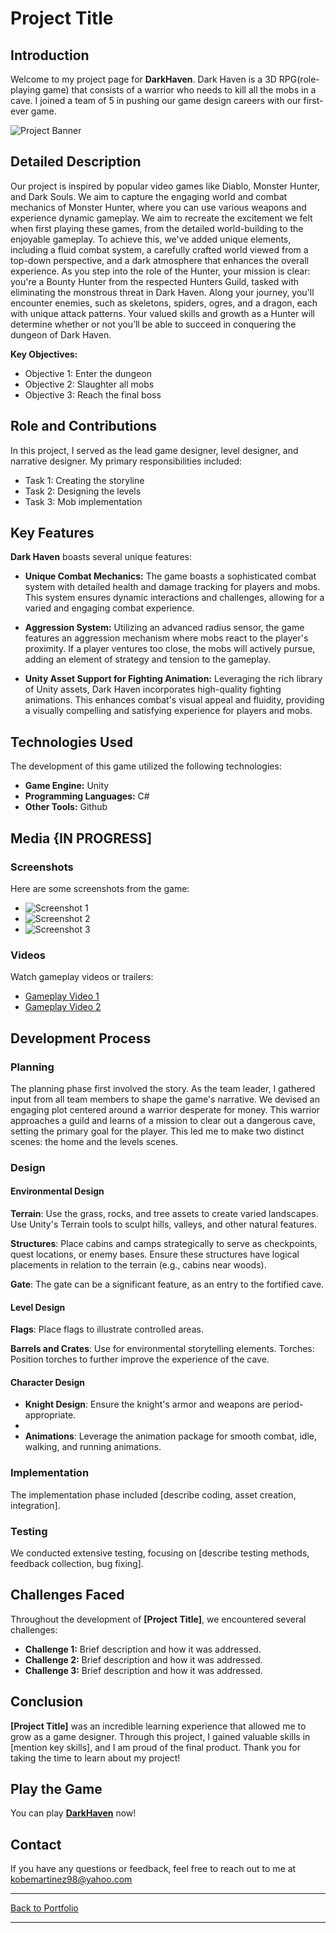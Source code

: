 # Project Title

## Introduction
Welcome to my project page for **DarkHaven**. Dark Haven is a 3D RPG(role-playing game) that consists of a warrior who needs to kill all the mobs in a cave. I joined a team of 5 in pushing our game design careers with our first-ever game. 


![Project Banner](link-to-project-banner-image.jpg)

## Detailed Description
Our project is inspired by popular video games like Diablo, Monster Hunter, and Dark Souls. We aim to capture the engaging world and combat mechanics of Monster Hunter, where you can use various weapons and experience dynamic gameplay. We aim to recreate the excitement we felt when first playing these games, from the detailed world-building to the enjoyable gameplay. To achieve this, we've added unique elements, including a fluid combat system, a carefully crafted world viewed from a top-down perspective, and a dark atmosphere that enhances the overall experience.
As you step into the role of the Hunter, your mission is clear: you're a Bounty Hunter from the respected Hunters Guild, tasked with eliminating the monstrous threat in Dark Haven. Along your journey, you'll encounter enemies, such as skeletons, spiders, ogres, and a dragon, each with unique attack patterns. Your valued skills and growth as a Hunter will determine whether or not you’ll be able to succeed in conquering the dungeon of Dark Haven. 

**Key Objectives:**
- Objective 1: Enter the dungeon 
- Objective 2: Slaughter all mobs 
- Objective 3: Reach the final boss 

## Role and Contributions
In this project, I served as the lead game designer, level designer, and narrative designer. My primary responsibilities included:
- Task 1: Creating the storyline 
- Task 2: Designing the levels 
- Task 3: Mob implementation 

## Key Features
**Dark Haven** boasts several unique features:
- **Unique Combat Mechanics:** The game boasts a sophisticated combat system with detailed health and damage tracking for players and mobs. This system ensures dynamic interactions and challenges, allowing for a varied and engaging combat experience.

- **Aggression System:** Utilizing an advanced radius sensor, the game features an aggression mechanism where mobs react to the player's proximity. If a player ventures too close, the mobs will actively pursue, adding an element of strategy and tension to the gameplay.
   
- **Unity Asset Support for Fighting Animation:** Leveraging the rich library of Unity assets, Dark Haven incorporates high-quality fighting animations. This enhances combat's visual appeal and fluidity, providing a visually compelling and satisfying experience for players and mobs.

## Technologies Used
The development of this game utilized the following technologies:
- **Game Engine:** Unity 
- **Programming Languages:** C#
- **Other Tools:** Github 

## Media {IN PROGRESS]
### Screenshots
Here are some screenshots from the game:

- ![Screenshot 1](link-to-screenshot1.jpg)
- ![Screenshot 2](link-to-screenshot2.jpg)
- ![Screenshot 3](link-to-screenshot3.jpg)

### Videos
Watch gameplay videos or trailers:

- [Gameplay Video 1](link-to-video1)
- [Gameplay Video 2](link-to-video2)

## Development Process
### Planning
The planning phase first involved the story. As the team leader, I gathered input from all team members to shape the game's narrative. We devised an engaging plot centered around a warrior desperate for money. This warrior approaches a guild and learns of a mission to clear out a dangerous cave, setting the primary goal for the player. This led me to make two distinct scenes: the home and the levels scenes. 

### Design
#### Environmental Design  
**Terrain**: Use the grass, rocks, and tree assets to create varied landscapes. Use Unity's Terrain tools to sculpt hills, valleys, and other natural features.

**Structures**: Place cabins and camps strategically to serve as checkpoints, quest locations, or enemy bases. Ensure these structures have logical placements in relation to the terrain (e.g., cabins near woods).

**Gate**: The gate can be a significant feature, as an entry to the fortified cave.

#### Level Design
**Flags**: Place flags to illustrate controlled areas.

**Barrels and Crates**: Use for environmental storytelling elements.
Torches: Position torches to further improve the experience of the cave.

#### Character Design 
- **Knight Design**: Ensure the knight's armor and weapons are period-appropriate.
- 
- **Animations**: Leverage the animation package for smooth combat, idle, walking, and running animations.

### Implementation
The implementation phase included [describe coding, asset creation, integration].

### Testing
We conducted extensive testing, focusing on [describe testing methods, feedback collection, bug fixing].

## Challenges Faced
Throughout the development of **[Project Title]**, we encountered several challenges:
- **Challenge 1:** Brief description and how it was addressed.
- **Challenge 2:** Brief description and how it was addressed.
- **Challenge 3:** Brief description and how it was addressed.

## Conclusion
**[Project Title]** was an incredible learning experience that allowed me to grow as a game designer. Through this project, I gained valuable skills in [mention key skills], and I am proud of the final product. Thank you for taking the time to learn about my project!

## Play the Game
You can play <a href="https://simmer.io/@oreowaffle/darkhaven">**DarkHaven**</a> now!

## Contact
If you have any questions or feedback, feel free to reach out to me at kobemartinez98@yahoo.com

---

[Back to Portfolio](link-to-your-main-portfolio-page)

---
